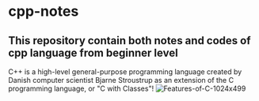 # cpp-notes

This  repository contain both notes and  codes of cpp language from beginner level
---
C++ is a high-level general-purpose programming language created by Danish computer scientist Bjarne Stroustrup as an extension of the C programming language, or "C with Classes"!
![Features-of-C-1024x499](https://user-images.githubusercontent.com/99650506/202995293-888cd193-fc38-4400-8f32-d89a31424e6b.jpg)
